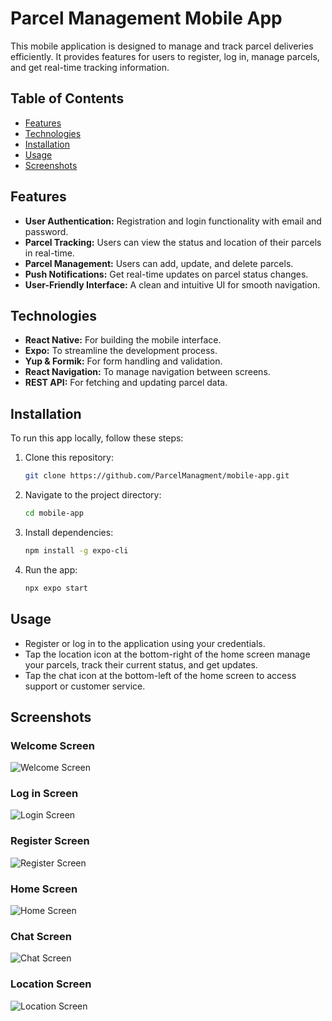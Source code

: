 # Parcel Management Mobile App

This mobile application is designed to manage and track parcel deliveries efficiently. It provides features for users to register, log in, manage parcels, and get real-time tracking information.

## Table of Contents

- [Features](#features)
- [Technologies](#technologies)
- [Installation](#installation)
- [Usage](#usage)
- [Screenshots](#screenshots)

## Features

- **User Authentication:** Registration and login functionality with email and password.
- **Parcel Tracking:** Users can view the status and location of their parcels in real-time.
- **Parcel Management:** Users can add, update, and delete parcels.
- **Push Notifications:** Get real-time updates on parcel status changes.
- **User-Friendly Interface:** A clean and intuitive UI for smooth navigation.

## Technologies

- **React Native:** For building the mobile interface.
- **Expo:** To streamline the development process.
- **Yup & Formik:** For form handling and validation.
- **React Navigation:** To manage navigation between screens.
- **REST API:** For fetching and updating parcel data.

## Installation

To run this app locally, follow these steps:

1. Clone this repository:

   ```bash
   git clone https://github.com/ParcelManagment/mobile-app.git
   ```

2. Navigate to the project directory:

   ```bash
   cd mobile-app
   ```

3. Install dependencies:

   ```bash
   npm install -g expo-cli
   ```

4. Run the app:
   ```bash
   npx expo start
   ```

## Usage

- Register or log in to the application using your credentials.
- Tap the location icon at the bottom-right of the home screen manage your parcels, track their current status, and get updates.
- Tap the chat icon at the bottom-left of the home screen to access support or customer service.

## Screenshots

### Welcome Screen

![Welcome Screen](./View/Assets/screenshots/welcome.png)

### Log in Screen

![Login Screen](./View/Assets/screenshots/login.png)

### Register Screen

![Register Screen](./View/Assets/screenshots/register.png)

### Home Screen

![Home Screen](./View/Assets/screenshots/home.png)

### Chat Screen

![Chat Screen](./View/Assets/screenshots/chat.png)

### Location Screen

![Location Screen](./View/Assets/screenshots/location.png)

